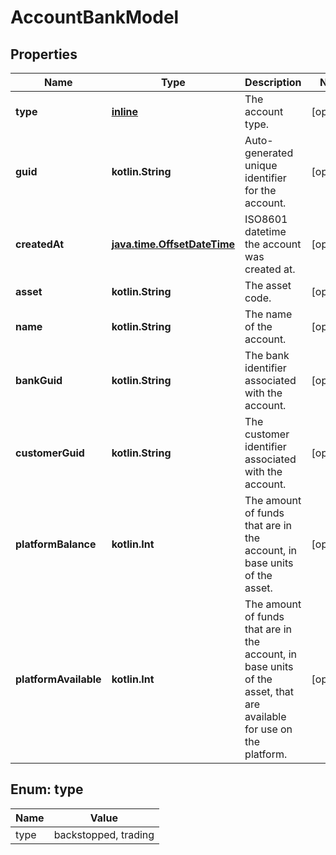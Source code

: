 
# AccountBankModel

## Properties
Name | Type | Description | Notes
------------ | ------------- | ------------- | -------------
**type** | [**inline**](#Type) | The account type. |  [optional]
**guid** | **kotlin.String** | Auto-generated unique identifier for the account. |  [optional]
**createdAt** | [**java.time.OffsetDateTime**](java.time.OffsetDateTime.md) | ISO8601 datetime the account was created at. |  [optional]
**asset** | **kotlin.String** | The asset code. |  [optional]
**name** | **kotlin.String** | The name of the account. |  [optional]
**bankGuid** | **kotlin.String** | The bank identifier associated with the account. |  [optional]
**customerGuid** | **kotlin.String** | The customer identifier associated with the account. |  [optional]
**platformBalance** | **kotlin.Int** | The amount of funds that are in the account, in base units of the asset. |  [optional]
**platformAvailable** | **kotlin.Int** | The amount of funds that are in the account, in base units of the asset, that are available for use on the platform. |  [optional]


<a name="Type"></a>
## Enum: type
Name | Value
---- | -----
type | backstopped, trading



